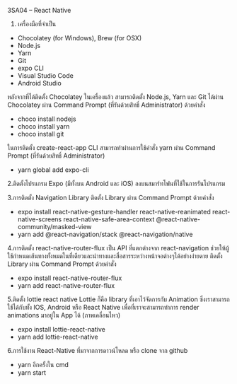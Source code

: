 3SA04 – React Native
1.	เครื่องมือที่จำเป็น
-	Chocolatey (for Windows), Brew (for OSX)
-	Node.js
-	Yarn
-	Git
-	expo CLI
-	Visual Studio Code
-	Android Studio
 
หลังจากที่ได้ติดตั้ง Chocolatey ในเครื่องแล้ว สามารถติดตั้ง Node.js, Yarn และ Git ได้ผ่าน Chocolatey ผ่าน Command Prompt (ที่รันด้วยสิทธิ์ Administrator)
ด้วยคำสั่ง
- choco install nodejs
- choco install yarn
- choco install git

ในการติดตั้ง create-react-app CLI สามารถทำผ่านการใช้คำสั่ง yarn ผ่าน Command Prompt (ที่รันด้วยสิทธิ์ Administrator)

- yarn global add expo-cli

2.ติดตั้งโปรแกรม Expo (มีทั้งบน Android และ iOS) ลงบนสมาร์ทโฟนที่ใช้ในการรันโปรแกรม

3.การติดตั้ง Navigation Library
ติดตั้ง Library ผ่าน Command Prompt ด้วยคำสั่ง
- expo install react-native-gesture-handler react-native-reanimated react-native-screens react-native-safe-area-context @react-native-community/masked-view
- yarn add @react-navigation/stack @react-navigation/native

4.การติดตั้ง react-native-router-flux
เป็น API ที่แตกต่างจาก react-navigation ช่วยให้ผู้ใช้กำหนดเส้นทางทั้งหมดในที่เดียวและนำทางและสื่อสารระหว่างหน้าจอต่างๆได้อย่างง่ายดาย
ติดตั้ง Library ผ่าน Command Prompt ด้วยคำสั่ง
- expo install react-native-router-flux
- yarn add react-native-router-flux

5.ติดตั้ง lottie react native
Lottie ก็คือ library ที่เอาไว้จัดการกับ Animation ซึ่งเราสามารถใช้ได้กับทั้ง IOS, Android หรือ React Native 
เพื่อที่เราจะสามารถทำการ render animations มาอยู่ใน App ได้ (ภาพเคลื่อนไหว)
- expo install lottie-react-native
- yarn add lottie-react-native

6.การใช้งาน React-Native ที่มาจากการดาวน์โหลด หรือ clone จาก github
- yarn อีกครั้งใน cmd 
- yarn start 
